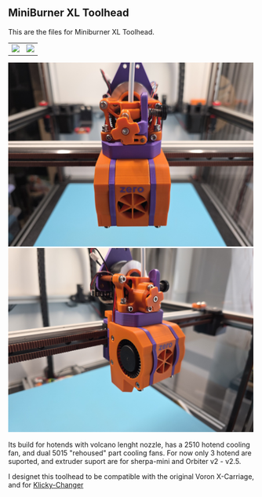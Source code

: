 ## MiniBurner XL Toolhead

This are the files for Miniburner XL Toolhead.

<table>
  <tr>
    <td><img src="./images/cables1.jpg" width="300"/></td>
    <td><img src="./images/cables2.jpg" width="300"/></td>
  </tr>
</table>


<img src="./Images/Toolhead_01.jpg" width="500"/>  <img src="./Images/Toolhead_02.jpg?raw=true" width="500"/>

Its build for hotends with volcano lenght nozzle, has a 2510 hotend cooling fan, and dual 5015 "rehoused" part cooling fans.
For now only 3 hotend are suported, and extruder suport are for sherpa-mini and Orbiter v2 - v2.5.


I designet this toolhead to be compatible with the original Voron X-Carriage, and for [Klicky-Changer](https://github.com/printicus/Klicky-Changer)




